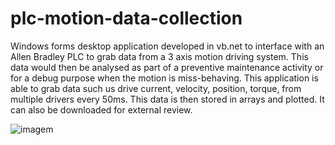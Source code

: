 # plc-motion-data-collection

Windows forms desktop application developed in vb.net to interface with an Allen Bradley PLC to grab data from a 3 axis motion driving system. This data would then be analysed as part of a preventive maintenance activity or for a debug purpose when the motion is miss-behaving. 
This application is able to grab data such us drive current, velocity, position, torque, from multiple drivers every 50ms. This data is then stored in arrays and plotted. It can also be downloaded for external review. 

![imagem](https://github.com/JoaoPires92/plc-motion-data-collection/assets/165892597/dadbc0f3-07cf-4bba-bf63-60fa74ce2bf1)
